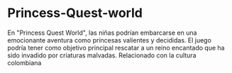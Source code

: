 # Princess-Quest-world
En "Princess Quest World", las niñas podrían embarcarse en una emocionante aventura como princesas valientes y decididas. El juego podría tener como objetivo principal rescatar a un reino encantado que ha sido invadido por criaturas malvadas. Relacionado con la cultura colombiana
